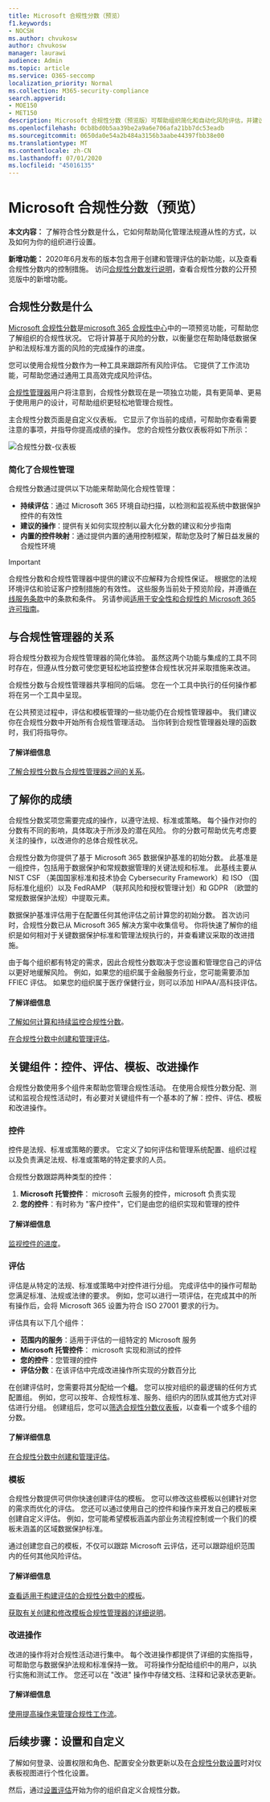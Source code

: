 ```yaml
---
title: Microsoft 合规性分数（预览）
f1.keywords:
- NOCSH
ms.author: chvukosw
author: chvukosw
manager: laurawi
audience: Admin
ms.topic: article
ms.service: O365-seccomp
localization_priority: Normal
ms.collection: M365-security-compliance
search.appverid:
- MOE150
- MET150
description: Microsoft 合规性分数（预览版）可帮助组织简化和自动化风险评估，并建议用于帮助解决风险的建议措施。
ms.openlocfilehash: 0cb8bd0b5aa39be2a9a6e706afa21bb7dc53eadb
ms.sourcegitcommit: 0650da0e54a2b484a3156b3aabe44397fbb38e00
ms.translationtype: MT
ms.contentlocale: zh-CN
ms.lasthandoff: 07/01/2020
ms.locfileid: "45016135"
---
```

# <a name="microsoft-compliance-score-preview"></a>Microsoft 合规性分数（预览）

**本文内容：** 了解符合性分数是什么，它如何帮助简化管理法规遵从性的方式，以及如何为你的组织进行设置。

**新增功能：** 2020年6月发布的版本包含用于创建和管理评估的新功能，以及查看合规性分数内的控制措施。 访问[合规性分数发行说明](compliance-score-release-notes.md)，查看合规性分数的公开预览版中的新增功能。

## <a name="what-is-compliance-score"></a>合规性分数是什么

[Microsoft 合规性分数](https://compliance.microsoft.com/compliancescore)是[microsoft 365 合规性中心](microsoft-365-compliance-center.md)中的一项预览功能，可帮助您了解组织的合规性状况。 它将计算基于风险的分数，以衡量您在帮助降低数据保护和法规标准方面的风险的完成操作的进度。

您可以使用合规性分数作为一种工具来跟踪所有风险评估。 它提供了工作流功能，可帮助您通过通用工具高效完成风险评估。

[合规性管理器](compliance-manager-overview.md)用户将注意到，合规性分数现在是一项独立功能，具有更简单、更易于使用用户的设计，可帮助组织更轻松地管理合规性。

主合规性分数页面是自定义仪表板。 它显示了你当前的成绩，可帮助你查看需要注意的事项，并指导你提高成绩的操作。 您的合规性分数仪表板将如下所示：

![合规性分数-仪表板](../media/compliance-score-dashboard.png "合规性分数仪表板")

### <a name="simplified-compliance-management"></a>简化了合规性管理

合规性分数通过提供以下功能来帮助简化合规性管理：

- **持续评估**：通过 Microsoft 365 环境自动扫描，以检测和监视系统中数据保护控件的有效性
- **建议的操作**：提供有关如何实现控制以最大化分数的建议和分步指南
-  **内置的控件映射**：通过提供内置的通用控制框架，帮助您及时了解日益发展的合规性环境

> [!IMPORTANT]
> 合规性分数和合规性管理器中提供的建议不应解释为合规性保证。 根据您的法规环境评估和验证客户控制措施的有效性。 这些服务当前处于预览阶段，并遵循[在线服务条款](https://go.microsoft.com/fwlink/?linkid=2108910)中的条款和条件。 另请参阅[适用于安全性和合规性的 Microsoft 365 许可指南](https://docs.microsoft.com/office365/servicedescriptions/microsoft-365-service-descriptions/microsoft-365-tenantlevel-services-licensing-guidance/microsoft-365-security-compliance-licensing-guidance)。

## <a name="relationship-to-compliance-manager"></a>与合规性管理器的关系

将合规性分数视为合规性管理器的简化体验。 虽然这两个功能与集成的工具不同时存在，但遵从性分数可使您更轻松地监控整体合规性状况并采取措施来改进。

合规性分数与合规性管理器共享相同的后端。 您在一个工具中执行的任何操作都将在另一个工具中呈现。

在公共预览过程中，评估和模板管理的一些功能仍在合规性管理器中。 我们建议你在合规性分数中开始所有合规性管理活动。 当你转到合规性管理器处理的函数时，我们将指导你。

#### <a name="learn-more"></a>了解详细信息

[了解合规性分数与合规性管理器之间的关系](compliance-score-release-notes.md#compliance-score-relationship-to-compliance-manager)。

## <a name="understanding-your-score"></a>了解你的成绩

合规性分数奖项您需要完成的操作，以遵守法规、标准或策略。 每个操作对你的分数有不同的影响，具体取决于所涉及的潜在风险。 你的分数可帮助优先考虑要关注的操作，以改进你的总体合规性状况。

合规性分数为你提供了基于 Microsoft 365 数据保护基准的初始分数。  此基准是一组控件，包括用于数据保护和常规数据管理的关键法规和标准。 此基线主要从 NIST CSF （美国国家标准和技术协会 Cybersecurity Framework）和 ISO （国际标准化组织）以及 FedRAMP （联邦风险和授权管理计划）和 GDPR （欧盟的常规数据保护法规）中提取元素。

数据保护基准评估用于在配置任何其他评估之前计算您的初始分数。 首次访问时，合规性分数已从 Microsoft 365 解决方案中收集信号。 你将快速了解你的组织是如何相对于关键数据保护标准和管理法规执行的，并查看建议采取的改进措施。

由于每个组织都有特定的需求，因此合规性分数取决于您设置和管理您自己的评估以更好地缓解风险。 例如，如果您的组织属于金融服务行业，您可能需要添加 FFIEC 评估。 如果您的组织属于医疗保健行业，则可以添加 HIPAA/高科技评估。

#### <a name="learn-more"></a>了解详细信息

[了解如何计算和持续监控合规性分数](compliance-score-methodology.md)。

[在合规性分数中创建和管理评估](compliance-score-assessments.md)。

## <a name="key-components-controls-assessments-templates-improvement-actions"></a>关键组件：控件、评估、模板、改进操作

合规性分数使用多个组件来帮助您管理合规性活动。 在使用合规性分数分配、测试和监视合规性活动时，有必要对关键组件有一个基本的了解：控件、评估、模板和改进操作。

### <a name="controls"></a>控件

控件是法规、标准或策略的要求。 它定义了如何评估和管理系统配置、组织过程以及负责满足法规、标准或策略的特定要求的人员。

合规性分数跟踪两种类型的控件：

1. **Microsoft 托管控件**： microsoft 云服务的控件，microsoft 负责实现
2. **您的控件**：有时称为 "客户控件"，它们是由您的组织实现和管理的控件

#### <a name="learn-more"></a>了解详细信息

[监视控件的进度](compliance-score-assessments.md#monitor-assessment-progress-and-controls)。

### <a name="assessments"></a>评估

评估是从特定的法规、标准或策略中对控件进行分组。 完成评估中的操作可帮助您满足标准、法规或法律的要求。 例如，您可以进行一项评估，在完成其中的所有操作后，会将 Microsoft 365 设置为符合 ISO 27001 要求的行为。

评估具有以下几个组件：

- **范围内的服务**：适用于评估的一组特定的 Microsoft 服务
- **Microsoft 托管控件**： microsoft 实现和测试的控件
- **您的控件**：您管理的控件
- **评估分数**：在该评估中完成改进操作所实现的分数百分比

在创建评估时，您需要将其分配给一个**组**。 您可以按对组织的最逻辑的任何方式配置组。 例如，您可以按年、合规性标准、服务、组织内的团队或其他方式对评估进行分组。 创建组后，您可以[筛选合规性分数仪表板](compliance-score-setup.md#filtering-your-dashboard-view)，以查看一个或多个组的分数。

#### <a name="learn-more"></a>了解详细信息

[在合规性分数中创建和管理评估](compliance-score-assessments.md)。

### <a name="templates"></a>模板

合规性分数提供可供你快速创建评估的模板。 您可以修改这些模板以创建针对您的需求而优化的评估。 您还可以通过使用自己的控件和操作来开发自己的模板来创建自定义评估。 例如，您可能希望模板涵盖内部业务流程控制或一个我们的模板未涵盖的区域数据保护标准。

通过创建您自己的模板，不仅可以跟踪 Microsoft 云评估，还可以跟踪组织范围内的任何其他风险评估。

#### <a name="learn-more"></a>了解详细信息

[查看适用于构建评估的合规性分数中的模板](compliance-score-templates.md)。

[获取有关创建和修改模板合规性管理器的详细说明](working-with-compliance-manager.md#templates)。

### <a name="improvement-actions"></a>改进操作

改进的操作将对合规性活动进行集中。 每个改进操作都提供了详细的实施指导，可帮助您与数据保护法规和标准保持一致。 可将操作分配给组织中的用户，以执行实施和测试工作。 您还可以在 "改进" 操作中存储文档、注释和记录状态更新。

#### <a name="learn-more"></a>了解详细信息

[使用提高操作来管理合规性工作流](compliance-score-improvement-actions.md)。

## <a name="next-steps-set-up-and-customize"></a>后续步骤：设置和自定义

了解如何登录、设置权限和角色、配置安全分数更新以及在[合规性分数设置](compliance-score-setup.md)时对仪表板视图进行个性化设置。

然后，通过[设置评估](compliance-score-assessments.md)开始为你的组织自定义合规性分数。